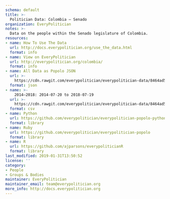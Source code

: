```yaml
---
schema: default
title: >-
  Politician Data: Colombia — Senado
organization: EveryPolitician
notes: >-
  Data on the people within the Senado legislature of Colombia.
resources:
- name: How To Use The Data
  url: http://docs.everypolitician.org/use_the_data.html
  format: info
- name: View on EveryPolitician
  url: http://everypolitician.org/colombia/
  format: info
- name: All Data as Popolo JSON
  url: >-
    https://cdn.rawgit.com/everypolitician/everypolitician-data/8464ad5f30d6ccd44d4f4b8e9d775ec5e2f07b0a/data/Colombia/Senate/ep-popolo-v1.0.json
  format: json
- name: >-
    2014–2018: 2014-07-20 to 2018-07-19
  url: >-
    https://cdn.rawgit.com/everypolitician/everypolitician-data/8464ad5f30d6ccd44d4f4b8e9d775ec5e2f07b0a/data/Colombia/Senate/term-2014.csv
  format: csv
- name: Python
  url: https://github.com/everypolitician/everypolitician-popolo-python
  format: library
- name: Ruby
  url: https://github.com/everypolitician/everypolitician-popolo
  format: library
- name: R
  url: https://github.com/ajparsons/everypoliticianR
  format: library
last_modified: 2019-01-31T13:50:52
license: ''
category:
- People
- Groups & Bodies
maintainer: EveryPolitician
maintainer_email: team@everypolitician.org
more_info: http://docs.everypolitician.org
---
```

